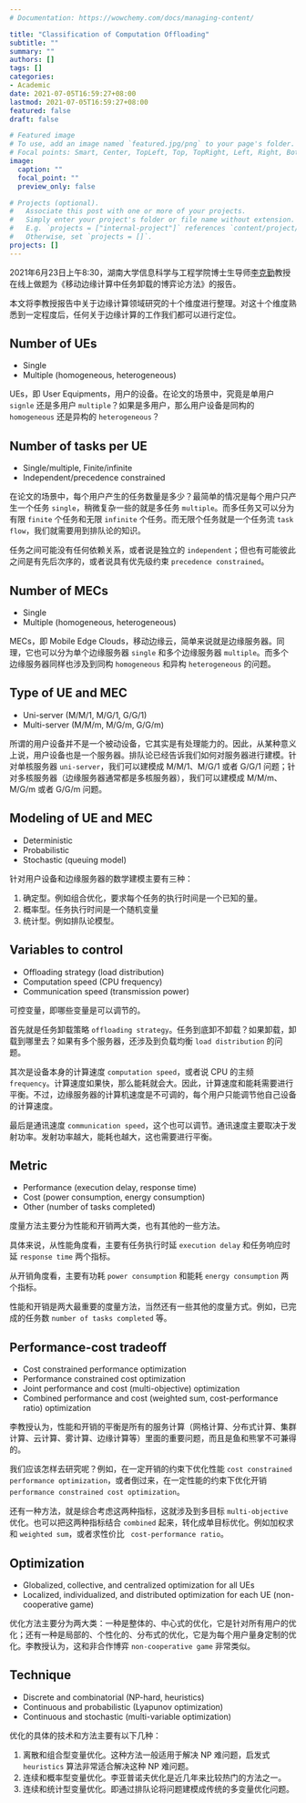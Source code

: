 ```yaml
---
# Documentation: https://wowchemy.com/docs/managing-content/

title: "Classification of Computation Offloading"
subtitle: ""
summary: ""
authors: []
tags: []
categories:
- Academic
date: 2021-07-05T16:59:27+08:00
lastmod: 2021-07-05T16:59:27+08:00
featured: false
draft: false

# Featured image
# To use, add an image named `featured.jpg/png` to your page's folder.
# Focal points: Smart, Center, TopLeft, Top, TopRight, Left, Right, BottomLeft, Bottom, BottomRight.
image:
  caption: ""
  focal_point: ""
  preview_only: false

# Projects (optional).
#   Associate this post with one or more of your projects.
#   Simply enter your project's folder or file name without extension.
#   E.g. `projects = ["internal-project"]` references `content/project/deep-learning/index.md`.
#   Otherwise, set `projects = []`.
projects: []
---
```


2021年6月23日上午8:30，湖南大学信息科学与工程学院博士生导师[李克勤](http://csee.hnu.edu.cn/people/likeqin)教授在线上做题为《移动边缘计算中任务卸载的博弈论方法》的报告。

本文将李教授报告中关于边缘计算领域研究的十个维度进行整理。对这十个维度熟悉到一定程度后，任何关于边缘计算的工作我们都可以进行定位。

<!--more-->

## Number of UEs

- Single
- Multiple (homogeneous, heterogeneous)

UEs，即 User Equipments，用户的设备。在论文的场景中，究竟是单用户 `signle` 还是多用户 `multiple`？如果是多用户，那么用户设备是同构的 `homogeneous` 还是异构的 `heterogeneous`？

## Number of tasks per UE

- Single/multiple, Finite/infinite
- Independent/precedence constrained

在论文的场景中，每个用户产生的任务数量是多少？最简单的情况是每个用户只产生一个任务 `single`，稍微复杂一些的就是多任务 `multiple`。而多任务又可以分为有限 `finite` 个任务和无限 `infinite` 个任务。而无限个任务就是一个任务流 `task flow`，我们就需要用到排队论的知识。

任务之间可能没有任何依赖关系，或者说是独立的 `independent`；但也有可能彼此之间是有先后次序的，或者说具有优先级约束 `precedence constrained`。

## Number of MECs

- Single
- Multiple (homogeneous, heterogeneous)

MECs，即 Mobile Edge Clouds，移动边缘云，简单来说就是边缘服务器。同理，它也可以分为单个边缘服务器 `single` 和多个边缘服务器 `multiple`。而多个边缘服务器同样也涉及到同构 `homogeneous` 和异构 `heterogeneous` 的问题。

## Type of UE and MEC

- Uni-server (M/M/1, M/G/1, G/G/1)
- Multi-server (M/M/m, M/G/m, G/G/m)

所谓的用户设备并不是一个被动设备，它其实是有处理能力的。因此，从某种意义上说，用户设备也是一个服务器。排队论已经告诉我们如何对服务器进行建模。针对单核服务器 `uni-server`，我们可以建模成 M/M/1、M/G/1 或者 G/G/1 问题；针对多核服务器（边缘服务器通常都是多核服务器），我们可以建模成 M/M/m、M/G/m 或者 G/G/m 问题。

## Modeling of UE and MEC

- Deterministic
- Probabilistic
- Stochastic (queuing model)

针对用户设备和边缘服务器的数学建模主要有三种：

1. 确定型。例如组合优化，要求每个任务的执行时间是一个已知的量。
2. 概率型。任务执行时间是一个随机变量
3. 统计型。例如排队论模型。

## Variables to control

- Offloading strategy (load distribution)
- Computation speed (CPU frequency)
- Communication speed (transmission power)

可控变量，即哪些变量是可以调节的。

首先就是任务卸载策略 `offloading strategy`。任务到底卸不卸载？如果卸载，卸载到哪里去？如果有多个服务器，还涉及到负载均衡 `load distribution` 的问题。

其次是设备本身的计算速度 `computation speed`，或者说 CPU 的主频 `frequency`。计算速度如果快，那么能耗就会大。因此，计算速度和能耗需要进行平衡。不过，边缘服务器的计算机速度是不可调的，每个用户只能调节他自己设备的计算速度。

最后是通讯速度 `communication speed`，这个也可以调节。通讯速度主要取决于发射功率。发射功率越大，能耗也越大，这也需要进行平衡。

## Metric

- Performance (execution delay, response time)
- Cost (power consumption, energy consumption)
- Other (number of tasks completed)

度量方法主要分为性能和开销两大类，也有其他的一些方法。

具体来说，从性能角度看，主要有任务执行时延 `execution delay` 和任务响应时延 `response time` 两个指标。

从开销角度看，主要有功耗 `power consumption` 和能耗 `energy consumption` 两个指标。

性能和开销是两大最重要的度量方法，当然还有一些其他的度量方式。例如，已完成的任务数 `number of tasks completed` 等。

## Performance-cost tradeoff

- Cost constrained performance optimization
- Performance constrained cost optimization
- Joint performance and cost (multi-objective) optimization
- Combined performance and cost (weighted sum, cost-performance ratio) optimization

李教授认为，性能和开销的平衡是所有的服务计算（网格计算、分布式计算、集群计算、云计算、雾计算、边缘计算等）里面的重要问题，而且是鱼和熊掌不可兼得的。

我们应该怎样去研究呢？例如，在一定开销的约束下优化性能 `cost constrained performance optimization`，或者倒过来，在一定性能的约束下优化开销 `performance constrained cost optimization`。

还有一种方法，就是综合考虑这两种指标，这就涉及到多目标 `multi-objective` 优化。也可以把这两种指标结合 `combined` 起来，转化成单目标优化。例如加权求和 `weighted sum`，或者求性价比 ` cost-performance ratio`。

## Optimization

- Globalized, collective, and centralized optimization for all UEs
- Localized, individualized, and distributed optimization for each UE (non-cooperative game)

优化方法主要分为两大类：一种是整体的、中心式的优化，它是针对所有用户的优化；还有一种是局部的、个性化的、分布式的优化，它是为每个用户量身定制的优化。李教授认为，这和非合作博弈 `non-cooperative game` 非常类似。

## Technique

- Discrete and combinatorial (NP-hard, heuristics)
- Continuous and probabilistic (Lyapunov optimization)
- Continuous and stochastic (multi-variable optimization)

优化的具体的技术和方法主要有以下几种：

1. 离散和组合型变量优化。这种方法一般适用于解决 NP 难问题，启发式 `heuristics` 算法非常适合解决这种 NP 难问题。
2. 连续和概率型变量优化。李亚普诺夫优化是近几年来比较热门的方法之一。
3. 连续和统计型变量优化。即通过排队论将问题建模成传统的多变量优化问题。